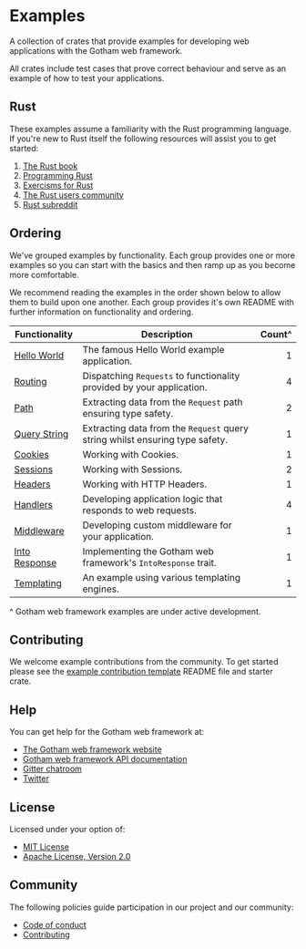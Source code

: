 # Examples

A collection of crates that provide examples for developing web applications
with the Gotham web framework.

All crates include test cases that prove correct behaviour and serve as an
example of how to test your applications.

## Rust

These examples assume a familiarity with the Rust programming language. If
you're new to Rust itself the following resources will assist you to get
started:

1. [The Rust book](https://doc.rust-lang.org/book/second-edition/)
1. [Programming Rust](http://shop.oreilly.com/product/0636920040385.do)
1. [Exercisms for Rust](http://exercism.io/languages/rust/about)
1. [The Rust users community](https://users.rust-lang.org)
1. [Rust subreddit](https://reddit.com/r/rust)

## Ordering

We've grouped examples by functionality. Each group provides one or more
examples so you can start with the basics and then ramp up as you become more
comfortable.

We recommend reading the examples in the order shown below to allow them to
build upon one another. Each group provides it's own README with further
information on functionality and ordering.

| Functionality | Description | Count^ |
| --- | --- | ---:|
| [Hello World](hello_world) | The famous Hello World example application. | 1 |
| [Routing](routing) | Dispatching `Requests` to functionality provided by your application. | 4 |
| [Path](path) | Extracting data from the `Request` path ensuring type safety. | 2 |
| [Query String](query_string) | Extracting data from the `Request` query string whilst ensuring type safety. | 1 |
| [Cookies](cookies) | Working with Cookies. | 1 |
| [Sessions](sessions) | Working with Sessions. | 2 |
| [Headers](headers) | Working with HTTP Headers. | 1 |
| [Handlers](handlers) | Developing application logic that responds to web requests. | 4 |
| [Middleware](middleware) | Developing custom middleware for your application. | 1 |
| [Into Response](into_response) | Implementing the Gotham web framework's `IntoResponse` trait. | 1 |
| [Templating](templating) | An example using various templating engines. | 1 |

^ Gotham web framework examples are under active development.

## Contributing

We welcome example contributions from the community. To get started please see
the [example contribution template](example_contribution_template) README file
and starter crate.

## Help

You can get help for the Gotham web framework at:

* [The Gotham web framework website](https://gotham.rs)
* [Gotham web framework API documentation](https://docs.rs/gotham/)
* [Gitter chatroom](https://gitter.im/gotham-rs/gotham)
* [Twitter](https://twitter.com/gotham_rs)

## License

Licensed under your option of:

* [MIT License](../LICENSE-MIT)
* [Apache License, Version 2.0](../LICENSE-APACHE)

## Community

The following policies guide participation in our project and our community:

* [Code of conduct](../CODE_OF_CONDUCT.md)
* [Contributing](../CONTRIBUTING.md)
